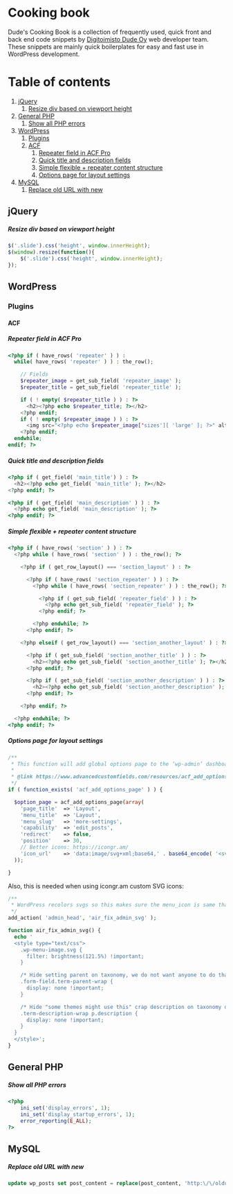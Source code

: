 # Cooking book

Dude's Cooking Book is a collection of frequently used, quick front and back end code snippets by [Digitoimisto Dude Oy](https://www.dude.fi) web developer team. These snippets are mainly quick boilerplates for easy and fast use in WordPress development.

# Table of contents

1. [jQuery](#jquery)
   1. [Resize div based on viewport height](#resize-div-based-on-viewport-height)
2. [General PHP](#general-php)
   1. [Show all PHP errors](#show-all-php-errors)
3. [WordPress](#wordpress)
   1. [Plugins](#plugins)
     1. [ACF](#acf)
        1. [Repeater field in ACF Pro](#repeater-field-in-acf-pro)
        2. [Quick title and description fields](#quick-title-and-description-fields)
        3. [Simple flexible + repeater content structure](#simple-flexible--repeater-content-structure)
        4. [Options page for layout settings](#options-page-for-layout-settings)
4. [MySQL](#mysql)
   1. [Replace old URL with new](#replace-old-url-with-new)

## jQuery

##### Resize div based on viewport height

``` javascript
$('.slide').css('height', window.innerHeight);
$(window).resize(function(){
    $('.slide').css('height', window.innerHeight);
});
```

## WordPress
### Plugins
#### ACF

##### Repeater field in ACF Pro

``` php
<?php if ( have_rows( 'repeater' ) ) :
  while( have_rows( 'repeater' ) ) : the_row();

    // Fields
    $repeater_image = get_sub_field( 'repeater_image' );
    $repeater_title = get_sub_field( 'repeater_title' );

    if ( ! empty( $repeater_title ) ) : ?>
      <h2><?php echo $repeater_title; ?></h2>
    <?php endif;
    if ( ! empty( $repeater_image ) ) : ?>
      <img src="<?php echo $repeater_image['sizes'][ 'large' ]; ?>" alt="<?php echo $repeater_title; ?>" />
    <?php endif;
  endwhile;
endif; ?>
```

##### Quick title and description fields

``` php
<?php if ( get_field( 'main_title') ) : ?>
  <h2><?php echo get_field( 'main_title' ); ?></h2>
<?php endif; ?>

<?php if ( get_field( 'main_description' ) ) : ?>
  <?php echo get_field( 'main_description' ); ?>
<?php endif; ?>
```

##### Simple flexible + repeater content structure

``` php
<?php if ( have_rows( 'section' ) ) : ?>
  <?php while ( have_rows( 'section' ) ) : the_row(); ?>

    <?php if ( get_row_layout() === 'section_layout' ) : ?>

      <?php if ( have_rows( 'section_repeater' ) ) : ?>
        <?php while ( have_rows( 'section_repeater' ) ) : the_row(); ?>

          <?php if ( get_sub_field( 'repeater_field' ) ) : ?>
            <?php echo get_sub_field( 'repeater_field' ); ?>
          <?php endif; ?>

        <?php endwhile; ?>
      <?php endif; ?>

    <?php elseif ( get_row_layout() === 'section_another_layout' ) : ?>

      <?php if ( get_sub_field( 'section_another_title' ) ) : ?>
        <h2><?php echo get_sub_field( 'section_another_title' ); ?></h2>
      <?php endif; ?>

      <?php if ( get_sub_field( 'section_another_description' ) ) : ?>
        <h2><?php echo get_sub_field( 'section_another_description' ); ?></h2>
      <?php endif; ?>

    <?php endif; ?>

  <?php endwhile; ?>
<?php endif; ?>
```

##### Options page for layout settings

``` php
/**
 * This function will add global options page to the ‘wp-admin’ dashboard.
 *
 * @link https://www.advancedcustomfields.com/resources/acf_add_options_page/
 */
if ( function_exists( 'acf_add_options_page' ) ) {

  $option_page = acf_add_options_page(array(
    'page_title'  => 'Layout',
    'menu_title'  => 'Layout',
    'menu_slug'   => 'more-settings',
    'capability'  => 'edit_posts',
    'redirect'    => false,
    'position'    => 30,
    // Better icons: https://icongr.am/
    'icon_url'    => 'data:image/svg+xml;base64,' . base64_encode( '<svg xmlns="http://www.w3.org/2000/svg" xmlns:xlink="http://www.w3.org/1999/xlink" version="1.1" fill="#9ea4aa" width="20" height="20" viewBox="0 0 24 24"><path d="M6,2H18C19.1,2 20,2.9 20,4V20C20,21.1 19.1,22 18,22H6C4.9,22 4,21.1 4,20V4C4,2.9 4.9,2 6,2M6,16V20H18V16H6Z"/></svg>' ),
  ));

}
```

Also, this is needed when using icongr.am custom SVG icons:

``` php
/**
 * WordPress recolors svgs so this makes sure the menu_icon is same than others
 */
add_action( 'admin_head', 'air_fix_admin_svg' );

function air_fix_admin_svg() {
  echo '
  <style type="text/css">
    .wp-menu-image.svg {
      filter: brightness(121.5%) !important;
    }

    /* Hide setting parent on taxonomy, we do not want anyone to do that */
    .form-field.term-parent-wrap {
      display: none !important;
    }

    /* Hide "some themes might use this" crap description on taxonomy description */
    .term-description-wrap p.description {
      display: none !important;
    }
  }
  </style>';
}
```

## General PHP
##### Show all PHP errors

``` php
<?php
    ini_set('display_errors', 1);
    ini_set('display_startup_errors', 1);
    error_reporting(E_ALL);
?>
```

## MySQL

##### Replace old URL with new

``` sql
update wp_posts set post_content = replace(post_content, 'http:\/\/oldurl.info', 'http:\/\/newurl.com');
```